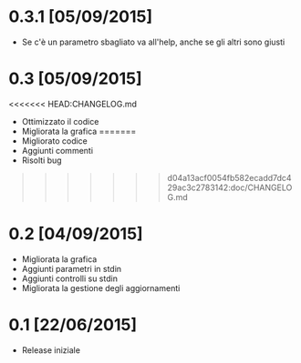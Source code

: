 # 0.3.1 [05/09/2015]
 - Se c'è un parametro sbagliato va all'help, anche se gli altri sono giusti

# 0.3 [05/09/2015]
<<<<<<< HEAD:CHANGELOG.md
 - Ottimizzato il codice
 - Migliorata la grafica
=======
 - Migliorato codice
 - Aggiunti commenti
 - Risolti bug 

>>>>>>> d04a13acf0054fb582ecadd7dc429ac3c2783142:doc/CHANGELOG.md

# 0.2 [04/09/2015]
 - Migliorata la grafica
 - Aggiunti parametri in stdin
 - Aggiunti controlli su stdin
 - Migliorata la gestione degli aggiornamenti
 
# 0.1 [22/06/2015]
 - Release iniziale
